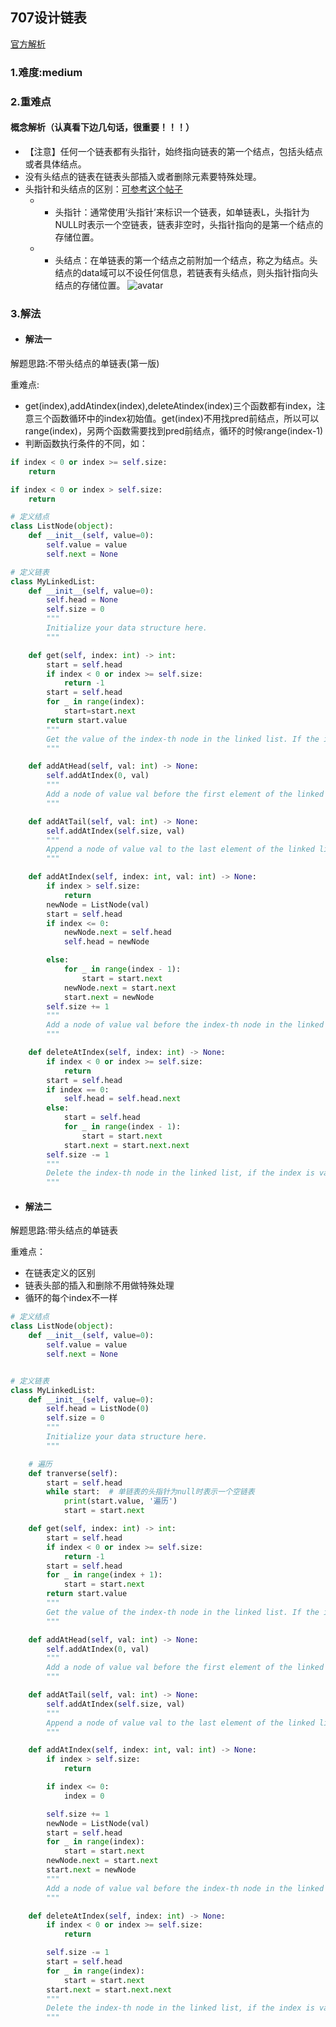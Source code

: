 ## 707设计链表

[官方解析](<https://leetcode-cn.com/problems/design-linked-list/solution/she-ji-lian-biao-by-leetcode/>)

### 1.难度:medium

### 2.重难点

#### 概念解析（认真看下边几句话，很重要！！！）

* 【注意】任何一个链表都有头指针，始终指向链表的第一个结点，包括头结点或者具体结点。
* 没有头结点的链表在链表头部插入或者删除元素要特殊处理。
* 头指针和头结点的区别：[可参考这个帖子](<https://blog.csdn.net/c_base_jin/article/details/103115079>)
  * * 头指针：通常使用‘头指针’来标识一个链表，如单链表L，头指针为NULL时表示一个空链表，链表非空时，头指针指向的是第一个结点的存储位置。<br/>

  * * 头结点：在单链表的第一个结点之前附加一个结点，称之为结点。头结点的data域可以不设任何信息，若链表有头结点，则头指针指向头结点的存储位置。
![avatar](https://img-blog.csdnimg.cn/20191117231518851.png?x-oss-process=image/watermark,type_ZmFuZ3poZW5naGVpdGk,shadow_10,text_aHR0cHM6Ly9ibG9nLmNzZG4ubmV0L3hpYW8zNDA0,size_16,color_FFFFFF,t_70)

### 3.解法

* #### 解法一

解题思路:不带头结点的单链表(第一版)

重难点:

* get(index),addAtindex(index),deleteAtindex(index)三个函数都有index，注意三个函数循环中的index初始值。get(index)不用找pred前结点，所以可以range(index)，另两个函数需要找到pred前结点，循环的时候range(index-1)
* 判断函数执行条件的不同，如：

```python
if index < 0 or index >= self.size:
    return

if index < 0 or index > self.size:
    return
```

```python
# 定义结点
class ListNode(object):
    def __init__(self, value=0):
        self.value = value
        self.next = None

# 定义链表
class MyLinkedList:
    def __init__(self, value=0):
        self.head = None
        self.size = 0
        """
        Initialize your data structure here.
        """

    def get(self, index: int) -> int:
        start = self.head
        if index < 0 or index >= self.size:
            return -1
        start = self.head
        for _ in range(index):
            start=start.next
        return start.value
        """
        Get the value of the index-th node in the linked list. If the index is invalid, return -1.
        """

    def addAtHead(self, val: int) -> None:
        self.addAtIndex(0, val)
        """
        Add a node of value val before the first element of the linked list. After the insertion, the new node will be the first node of the linked list.
        """

    def addAtTail(self, val: int) -> None:
        self.addAtIndex(self.size, val)
        """
        Append a node of value val to the last element of the linked list.
        """

    def addAtIndex(self, index: int, val: int) -> None:
        if index > self.size:
            return
        newNode = ListNode(val)
        start = self.head
        if index <= 0:
            newNode.next = self.head
            self.head = newNode

        else:
            for _ in range(index - 1):
                start = start.next
            newNode.next = start.next
            start.next = newNode
        self.size += 1
        """
        Add a node of value val before the index-th node in the linked list. If index equals to the length of linked list, the node will be appended to the end of linked list. If index is greater than the length, the node will not be inserted.
        """

    def deleteAtIndex(self, index: int) -> None:
        if index < 0 or index >= self.size:
            return
        start = self.head
        if index == 0:
            self.head = self.head.next
        else:
            start = self.head
            for _ in range(index - 1):
                start = start.next
            start.next = start.next.next
        self.size -= 1
        """
        Delete the index-th node in the linked list, if the index is valid.
        """

```

* #### 解法二

解题思路:带头结点的单链表

重难点：

* 在链表定义的区别
* 链表头部的插入和删除不用做特殊处理
* 循环的每个index不一样

```python
# 定义结点
class ListNode(object):
    def __init__(self, value=0):
        self.value = value
        self.next = None


# 定义链表
class MyLinkedList:
    def __init__(self, value=0):
        self.head = ListNode(0)
        self.size = 0
        """
        Initialize your data structure here.
        """

    # 遍历
    def tranverse(self):
        start = self.head
        while start:  # 单链表的头指针为null时表示一个空链表
            print(start.value, '遍历')
            start = start.next

    def get(self, index: int) -> int:
        start = self.head
        if index < 0 or index >= self.size:
            return -1
        start = self.head
        for _ in range(index + 1):
            start = start.next
        return start.value
        """
        Get the value of the index-th node in the linked list. If the index is invalid, return -1.
        """

    def addAtHead(self, val: int) -> None:
        self.addAtIndex(0, val)
        """
        Add a node of value val before the first element of the linked list. After the insertion, the new node will be the first node of the linked list.
        """

    def addAtTail(self, val: int) -> None:
        self.addAtIndex(self.size, val)
        """
        Append a node of value val to the last element of the linked list.
        """

    def addAtIndex(self, index: int, val: int) -> None:
        if index > self.size:
            return

        if index <= 0:
            index = 0

        self.size += 1
        newNode = ListNode(val)
        start = self.head
        for _ in range(index):
            start = start.next
        newNode.next = start.next
        start.next = newNode
        """
        Add a node of value val before the index-th node in the linked list. If index equals to the length of linked list, the node will be appended to the end of linked list. If index is greater than the length, the node will not be inserted.
        """

    def deleteAtIndex(self, index: int) -> None:
        if index < 0 or index >= self.size:
            return

        self.size -= 1
        start = self.head
        for _ in range(index):
            start = start.next
        start.next = start.next.next
        """
        Delete the index-th node in the linked list, if the index is valid.
        """
```

